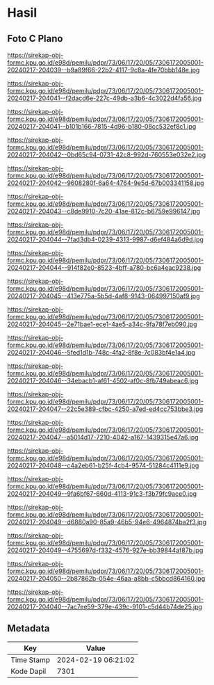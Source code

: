 # Hasil

## Foto C Plano

https://sirekap-obj-formc.kpu.go.id/e98d/pemilu/pdpr/73/06/17/20/05/7306172005001-20240217-204039--b9a89f66-22b2-4117-9c8a-4fe70bbb148e.jpg

https://sirekap-obj-formc.kpu.go.id/e98d/pemilu/pdpr/73/06/17/20/05/7306172005001-20240217-204041--f2dacd6e-227c-49db-a3b6-4c3022d4fa56.jpg

https://sirekap-obj-formc.kpu.go.id/e98d/pemilu/pdpr/73/06/17/20/05/7306172005001-20240217-204041--b101b166-7815-4d96-b180-08cc532ef8c1.jpg

https://sirekap-obj-formc.kpu.go.id/e98d/pemilu/pdpr/73/06/17/20/05/7306172005001-20240217-204042--0bd65c94-0731-42c8-992d-760553e032e2.jpg

https://sirekap-obj-formc.kpu.go.id/e98d/pemilu/pdpr/73/06/17/20/05/7306172005001-20240217-204042--9608280f-6a64-4764-9e5d-67b003341158.jpg

https://sirekap-obj-formc.kpu.go.id/e98d/pemilu/pdpr/73/06/17/20/05/7306172005001-20240217-204043--c8de9910-7c20-41ae-812c-b6759e996147.jpg

https://sirekap-obj-formc.kpu.go.id/e98d/pemilu/pdpr/73/06/17/20/05/7306172005001-20240217-204044--7fad3db4-0239-4313-9987-d6ef484a6d9d.jpg

https://sirekap-obj-formc.kpu.go.id/e98d/pemilu/pdpr/73/06/17/20/05/7306172005001-20240217-204044--914f82e0-8523-4bff-a780-bc6a4eac9238.jpg

https://sirekap-obj-formc.kpu.go.id/e98d/pemilu/pdpr/73/06/17/20/05/7306172005001-20240217-204045--413e775a-5b5d-4af8-9143-064997150af9.jpg

https://sirekap-obj-formc.kpu.go.id/e98d/pemilu/pdpr/73/06/17/20/05/7306172005001-20240217-204045--2e71bae1-ece1-4ae5-a34c-9fa78f7eb090.jpg

https://sirekap-obj-formc.kpu.go.id/e98d/pemilu/pdpr/73/06/17/20/05/7306172005001-20240217-204046--5fed1d1b-748c-4fa2-8f8e-7c083bf4e1a4.jpg

https://sirekap-obj-formc.kpu.go.id/e98d/pemilu/pdpr/73/06/17/20/05/7306172005001-20240217-204046--34ebacb1-af61-4502-af0c-8fb749abeac6.jpg

https://sirekap-obj-formc.kpu.go.id/e98d/pemilu/pdpr/73/06/17/20/05/7306172005001-20240217-204047--22c5e389-cfbc-4250-a7ed-ed4cc753bbe3.jpg

https://sirekap-obj-formc.kpu.go.id/e98d/pemilu/pdpr/73/06/17/20/05/7306172005001-20240217-204047--a5014d17-7210-4042-a167-1439315e47a6.jpg

https://sirekap-obj-formc.kpu.go.id/e98d/pemilu/pdpr/73/06/17/20/05/7306172005001-20240217-204048--c4a2eb61-b25f-4cb4-9574-51284c4111e9.jpg

https://sirekap-obj-formc.kpu.go.id/e98d/pemilu/pdpr/73/06/17/20/05/7306172005001-20240217-204049--9fa6bf67-660d-4113-91c3-f3b79fc9ace0.jpg

https://sirekap-obj-formc.kpu.go.id/e98d/pemilu/pdpr/73/06/17/20/05/7306172005001-20240217-204049--d6880a90-85a9-46b5-94e6-4964874ba2f3.jpg

https://sirekap-obj-formc.kpu.go.id/e98d/pemilu/pdpr/73/06/17/20/05/7306172005001-20240217-204049--4755697d-f332-4576-927e-bb39844af87b.jpg

https://sirekap-obj-formc.kpu.go.id/e98d/pemilu/pdpr/73/06/17/20/05/7306172005001-20240217-204050--2b87862b-054e-46aa-a8bb-c5bbcd864160.jpg

https://sirekap-obj-formc.kpu.go.id/e98d/pemilu/pdpr/73/06/17/20/05/7306172005001-20240217-204040--7ac7ee59-379e-439c-9101-c5d44b74de25.jpg


## Metadata

| Key        | Value               |
| ---------- | ------------------- |
| Time Stamp | 2024-02-19 06:21:02 |
| Kode Dapil | 7301                |



